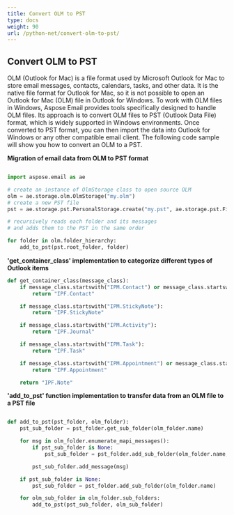 ```yaml
---
title: Convert OLM to PST
type: docs
weight: 90
url: /python-net/convert-olm-to-pst/
---
```



## **Convert OLM to PST**

OLM (Outlook for Mac) is a file format used by Microsoft Outlook for Mac to store email messages, contacts, calendars, tasks, and other data. It is the native file format for Outlook for Mac, so it is not possible to open an Outlook for Mac (OLM) file in Outlook for Windows. To work with OLM files in Windows, Aspose Email provides tools specifically designed to handle OLM files. Its approach is to convert OLM files to PST (Outlook Data File) format, which is widely supported in Windows environments. Once converted to PST format, you can then import the data into Outlook for Windows or any other compatible email client. The following code sample will show you how to convert an OLM to a PST.

**Migration of email data from OLM to PST format**

```py

import aspose.email as ae

# create an instance of OlmStorage class to open source OLM
olm = ae.storage.olm.OlmStorage("my.olm")
# create a new PST file
pst = ae.storage.pst.PersonalStorage.create("my.pst", ae.storage.pst.FileFormatVersion.UNICODE)

# recursively reads each folder and its messages
# and adds them to the PST in the same order

for folder in olm.folder_hierarchy:
    add_to_pst(pst.root_folder, folder)
```
**'get_container_class' implementation to categorize different types of Outlook items**

```py
def get_container_class(message_class):
    if message_class.startswith("IPM.Contact") or message_class.startswith("IPM.DistList"):
        return "IPF.Contact"

    if message_class.startswith("IPM.StickyNote"):
        return "IPF.StickyNote"

    if message_class.startswith("IPM.Activity"):
        return "IPF.Journal"

    if message_class.startswith("IPM.Task"):
        return "IPF.Task"

    if message_class.startswith("IPM.Appointment") or message_class.startswith("IPM.Schedule.meeting"):
        return "IPF.Appointment"

    return "IPF.Note"
```
**'add_to_pst' function implementation to transfer data from an OLM file to a PST file**

```py

def add_to_pst(pst_folder, olm_folder):
    pst_sub_folder = pst_folder.get_sub_folder(olm_folder.name)

    for msg in olm_folder.enumerate_mapi_messages():
        if pst_sub_folder is None:
            pst_sub_folder = pst_folder.add_sub_folder(olm_folder.name, get_container_class(msg.message_class))

        pst_sub_folder.add_message(msg)

    if pst_sub_folder is None:
        pst_sub_folder = pst_folder.add_sub_folder(olm_folder.name)

    for olm_sub_folder in olm_folder.sub_folders:
        add_to_pst(pst_sub_folder, olm_sub_folder)
```